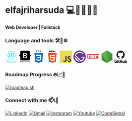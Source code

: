 # elfajriharsuda 💻🧑‍💻🇮🇩
<strong>Web Developer | Fullstack </strong>

### Language and tools 🛠🧰⚙️
<div>
<!--   <img src="https://github.com/devicons/devicon/blob/master/icons/java/java-original-wordmark.svg" title="Java" alt="Java" width="40" height="40"/> -->
	<a href="https://react.dev/" target="_blank"><img src="https://github.com/devicons/devicon/blob/master/icons/react/react-original-wordmark.svg" title="React" alt="React" width="40" height="40"/></a>
<!--   <img src="https://github.com/devicons/devicon/blob/master/icons/spring/spring-original-wordmark.svg" title="Spring" alt="Spring" width="40" height="40"/> -->
<!--   <img src="https://github.com/devicons/devicon/blob/master/icons/materialui/materialui-original.svg" title="Material UI" alt="Material UI" width="40" height="40"/> -->
<!--   <img src="https://github.com/devicons/devicon/blob/master/icons/flutter/flutter-original.svg" title="Flutter" alt="Flutter" width="40" height="40"/> -->
<!--   <img src="https://github.com/devicons/devicon/blob/master/icons/redux/redux-original.svg" title="Redux" alt="Redux " width="40" height="40"/> -->
	<a href="https://getbootstrap.com/" target="_blank"><img src="https://github.com/devicons/devicon/blob/master/icons/bootstrap/bootstrap-plain-wordmark.svg" title="bootstrap" alt="bootstrap"width="40" height="40"/></a>
	<img src="https://github.com/devicons/devicon/blob/master/icons/css3/css3-plain-wordmark.svg"  title="CSS3" alt="CSS" width="40" height="40"/>
	<img src="https://github.com/devicons/devicon/blob/master/icons/html5/html5-original-wordmark.svg" title="HTML5" alt="HTML" width="40" height="40"/>
	<a href="https://www.javascript.com/" target="_blank"><img src="https://github.com/devicons/devicon/blob/master/icons/javascript/javascript-original.svg" title="JavaScript" alt="JavaScript" width="40" height="40"/></a>
<!--   <img src="https://github.com/devicons/devicon/blob/master/icons/firebase/firebase-plain-wordmark.svg" title="Firebase" alt="Firebase" width="40" height="40"/> -->
	<a href="https://www.gatsbyjs.com/" target="_blank"><img src="https://github.com/devicons/devicon/blob/master/icons/gatsby/gatsby-original.svg" title="Gatsby"  alt="Gatsby" width="40" height="40"/></a>
<!--   <img src="https://github.com/devicons/devicon/blob/master/icons/mysql/mysql-original-wordmark.svg" title="MySQL"  alt="MySQL" width="40" height="40"/> -->
	<a href="https://www.npmjs.com/" target="_blank"><img src="https://github.com/devicons/devicon/blob/master/icons/npm/npm-original-wordmark.svg" title="npm" alt="npm" width="40" height="40"/></a>
	<a href="https://nodejs.org/" target="_blank"><img src="https://github.com/devicons/devicon/blob/master/icons/nodejs/nodejs-original.svg" title="NodeJS" alt="NodeJS" width="40" height="40"/></a>
<!--   <img src="https://github.com/devicons/devicon/blob/master/icons/amazonwebservices/amazonwebservices-plain-wordmark.svg" title="AWS" alt="AWS" width="40" height="40"/> -->
	<a href="https://github.com/" target="_blank"><img src="https://github.com/devicons/devicon/blob/master/icons/github/github-original-wordmark.svg" title="Git" **alt="Git" width="40" height="40"/></a>
</div>

### Roadmap Progress 🔥📈🎯
<a href="https://roadmap.sh"><img src="https://api.roadmap.sh/v1-badge/wide/655db70968ca60261363e3ef?variant=dark&roadmaps=frontend%2Cjavascript%2Creact" alt="roadmap.sh"/></a>

### Connect with me 📫📞📩
[![LinkedIn](https://img.shields.io/badge/-LinkedIn-blue?style=flat-circle&logo=Linkedin&logoColor=white&link=https://www.linkedin.com/elfajriharsuda)](https://www.linkedin.com/elfajriharsuda)
[![Gmail](https://img.shields.io/badge/-Gmail-D14836?style=flat-circle&logo=Gmail&logoColor=white&link=mailto:elfajri.harsuda@gmail.com)](mailto:elfajri.harsuda@gmail.com)
[![Instagram](https://img.shields.io/badge/-Instagram-E4405F?style=flat-circle&logo=instagram&logoColor=white&link=https://www.instagram.com/elfajriharsuda)](https://www.instagram.com/elfajriharsuda)
[![Youtube](https://img.shields.io/badge/-Youtube-FF0000?style=flat-circle&logo=youtube&logoColor=white&link=https://youtube.com/channel/UCIwu4jGs4CytxqCDLyX2z4A)](https://youtube.com/channel/UCIwu4jGs4CytxqCDLyX2z4A)
[![CodeSignal](https://img.shields.io/badge/-CodeSignal-1062FB?style=flat-circle&logo=codesignal&logoColor=%23fff&link=https://app.codesignal.com/profile/elfajriharsuda)](https://app.codesignal.com/profile/elfajriharsuda)


<!--
Here are some ideas to get you started:

- 🔭 I’m currently working on ...
- 🌱 I’m currently learning ...
- 👯 I’m looking to collaborate on ...
- 🤔 I’m looking for help with ...
- 💬 Ask me about ...
- 📫 How to reach me: ...
- 😄 Pronouns: ...
- ⚡ Fun fact: ...
-->
